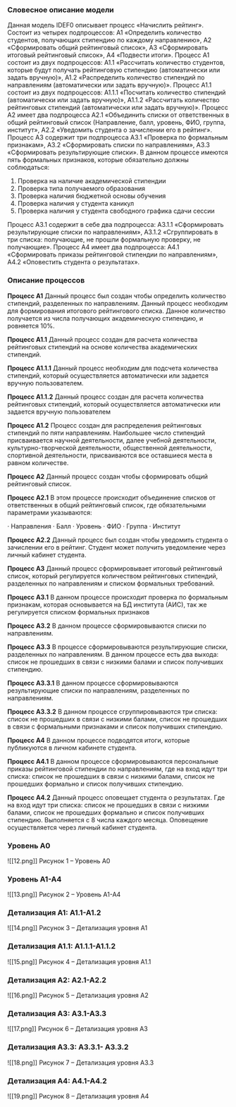             

### Словесное описание модели

Данная модель IDEF0 описывает процесс «Начислить рейтинг». Состоит из четырех подпроцессов: А1 «Определить количество студентов, получающих стипендию по каждому направлению», А2 «Сформировать общий рейтинговый список», А3 «Сформировать итоговый рейтинговый список», А4 «Подвести итоги».
Процесс А1 состоит из двух подпроцессов: А1.1 «Рассчитать количество студентов, которые будут получать рейтинговую стипендию (автоматически или задать вручную)», А1.2 «Распределить количество стипендий по направлениям (автоматически или задать вручную)». Процесс А1.1 состоит из двух подпроцессов: А1.1.1 «Посчитать количество стипендий (автоматически или задать вручную)», А1.1.2 «Рассчитать количество рейтинговых стипендий (автоматически или задать вручную)».
Процесс А2 имеет два подпроцесса А2.1 «Объединить списки от ответственных в общий рейтинговый список (Направление, балл, уровень, ФИО, группа, институт», А2.2 «Уведомить студента о зачислении его в рейтинг».
Процесс А3 содержит три подпроцесса А3.1 «Проверка по формальным признакам», А3.2 «Сформировать списки по направлениям», А3.3 «Сформировать результирующие списки». В данном процессе имеются пять формальных признаков, которые обязательно должны соблюдаться:

1. Проверка на наличие академической стипендии
2. Проверка типа получаемого образования
3. Проверка наличия бюджетной основы обучения
4. Проверка наличия у студента каникул
5.  Проверка наличия у студента свободного графика сдачи сессии

Процесс А3.1 содержит в себе два подпроцесса: А3.1.1 «Сформировать результирующие списки по направлениям», А3.1.2 «Сгруппировать в три списка: получающие, не прошли формальную проверку, не получающие».
Процесс А4 имеет два подпроцесса: А4.1 «Сформировать приказы рейтинговой стипендии по направлениям», А4.2 «Оповестить студента о результатах».

  
### Описание процессов

**Процесс А1**
Данный процесс был создан чтобы определить количество стипендий, разделенных по направлениям. Данный процесс необходим для формирования итогового рейтингового списка. Данное количество получается из числа получающих академическую стипендию, и ровняется 10%.

**Процесс А1.1**
Данный процесс создан для расчета количества рейтинговых стипендий на основе количества академических стипендий.

**Процесс А1.1.1**
Данный процесс необходим для подсчета количества стипендий, который осуществляется автоматически или задается вручную пользователем.

**Процесс А1.1.2**
Данный процесс создан для расчета количества рейтинговых стипендий, который осуществляется автоматически или задается вручную пользователем

**Процесс А1.2**
Процесс создан для распределения рейтинговых стипендий по пяти направлениям. Наибольшее число стипендий присваивается научной деятельности, далее учебной деятельности, культурно-творческой деятельности, общественной деятельности, спортивной деятельности, присваиваются все оставшиеся места в равном количестве.

**Процесс А2**
Данный процесс создан чтобы сформировать общий рейтинговый список.

**Процесс А2.1**
В этом процессе происходит объединение списков от ответственных в общий рейтинговый список, где обязательными параметрами указываются:

· Направления
· Балл
· Уровень
· ФИО
· Группа
· Институт

**Процесс А2.2**
Данный процесс был создан чтобы уведомить студента о зачислении его в рейтинг. Студент может получить уведомление через личный кабинет студента.

**Процесс А3**
Данный процесс сформировывает итоговый рейтинговый список, который регулируется количеством рейтинговых стипендий, разделенных по направлениям и списком формальных требований.

**Процесс А3.1**
В данном процессе происходит проверка по формальным признакам, которая основывается на БД института (АИС), так же регулируется списком формальных признаков

**Процесс А3.2**
В данном процессе сформировываются списки по направлениям.

**Процесс А3.3**
В процессе сформировываются результирующие списки, разделенных по направлениям. В данном процессе есть два выхода: список не прошедших в связи с низкими балами и список получивших стипендию.

**Процесс А3.3.1**
В данном процессе сформировываются результирующие списки по направлениям, разделенных по направлениям.

**Процесс А3.3.2**
В данном процессе сгруппировываются три списка: список не прошедших в связи с низкими балами, список не прошедших в связи с формальными признаками и список получивших стипендию.

**Процесс А4**
В данном процессе подводятся итоги, которые публикуются в личном кабинете студента.

**Процесс А4.1**
В данном процессе сформировываются персональные приказы рейтинговой стипендии по направлениям, где на вход идут три списка: список не прошедших в связи с низкими балами, список не прошедших формально и список получивших стипендию.

**Процесс А4.2**
Данный процесс оповещает студента о результатах. Где на вход идут три списка: список не прошедших в связи с низкими балами, список не прошедших формально и список получивших стипендию. Выполняется с 8 числа каждого месяца. Оповещение осуществляется через личный кабинет студента.

  

### Уровень A0

![[12.png]]
Рисунок 1 – Уровень A0  

### Уровень A1-A4

![[13.png]]
Рисунок 2 – Уровень A1-A4

### Детализация A1: A1.1-A1.2

![[14.png]]
Рисунок 3 – Детализация уровня A1

### Детализация A1.1: A1.1.1-A1.1.2

![[15.png]]
Рисунок 4 – Детализация уровня A1.1

### Детализация A2: A2.1-A2.2

![[16.png]]
Рисунок 5 – Детализация уровня A2

### Детализация A3: A3.1-A3.3

![[17.png]]
Рисунок 6 – Детализация уровня A3

### Детализация А3.3: А3.3.1- А3.3.2

![[18.png]]
Рисунок 7 – Детализация уровня А3.3

### Детализация А4: А4.1-А4.2

![[19.png]]
Рисунок 8 – Детализация уровня А4